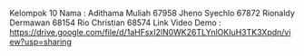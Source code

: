 Kelompok 10
Nama :
Adithama Muliah 67958
Jheno Syechlo 67872
Rionaldy Dermawan 68154
Rio Christian 68574
Link Video Demo : https://drive.google.com/file/d/1aHFsxI2lN0WK26TLYnlOKIuH3TK3Xpdn/view?usp=sharing
